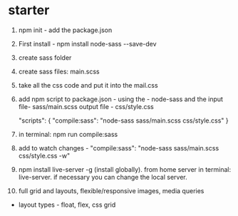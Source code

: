 # starter
1. npm init - add the package.json

2. First install - 
npm install node-sass --save-dev

3. create sass folder

4. create sass files: main.scss

5. take all the css code and put it into the mail.css

6. add npm script to package.json - using the  - node-sass and the input file- sass/main.scss output file - css/style.css

	  "scripts": {
    "compile:sass": "node-sass sass/main.scss css/style.css" 
  }

 7. in terminal: npm run compile:sass

 8. add to watch changes -  "compile:sass": "node-sass sass/main.scss css/style.css -w" 

 9. npm install live-server -g (install globally). from home server in terminal: live-server. if necessary you can change the local server.

 10. full grid and layouts, flexible/responsive images, media queries

 - layout types - float, flex, css grid